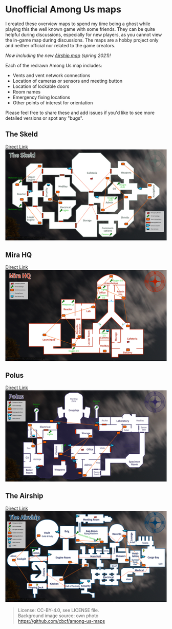 # Unofficial Among Us maps
I created these overview maps to spend my time being a ghost while playing this the well known game with some friends. 
They can be quite helpful during discussions, especially for new players, as you cannot view the in-game map during discussions.
The maps are a hobby project only and neither official nor related to the game creators. 

*Now including the new [Airship map](#the-airship) (spring 2021)!*

Each of the redrawn Among Us map includes:
- Vents and vent network connections
- Location of cameras or sensors and meeting button
- Location of lockable doors
- Room names
- Emergency fixing locations
- Other points of interest for orientation

Please feel free to share these and add issues if you'd like to see more detailed versions or spot any "bugs".

## The Skeld
[Direct Link](https://raw.githubusercontent.com/cbcf/among-us-maps/master/The_Skeld.png)
![The Skeld map](/The_Skeld.png)

## Mira HQ
[Direct Link](https://raw.githubusercontent.com/cbcf/among-us-maps/master/Mira_HQ.png)
![Mira HQ map](/Mira_HQ.png)

## Polus
[Direct Link](https://raw.githubusercontent.com/cbcf/among-us-maps/master/Polus.png)
![Polus map](/Polus.png)

## The Airship
[Direct Link](https://raw.githubusercontent.com/cbcf/among-us-maps/master/The_Airship.png)
![The Airship map](/The_Airship.png)

> License: CC-BY-4.0, see LICENSE file.   <br> 
> Background image source: own photo      <br>
> https://github.com/cbcf/among-us-maps

